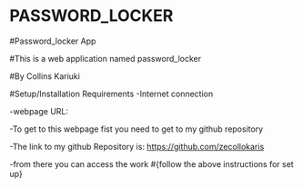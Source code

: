 # PASSWORD_LOCKER
#Password_locker App

#This is a web application named password_locker

#By Collins Kariuki

#Setup/Installation Requirements
-Internet connection

-webpage URL:

-To get to this webpage fist you need to get to my github repository

-The link to my github Repository is: https://github.com/zecollokaris

-from there you can access the work
#{follow the above instructions for set up}

